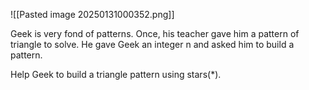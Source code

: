![[Pasted image 20250131000352.png]]


Geek is very fond of patterns. Once, his teacher gave him a pattern of triangle to solve. He gave Geek an integer n and asked him to build a pattern.

Help Geek to build a triangle pattern using stars(*).

